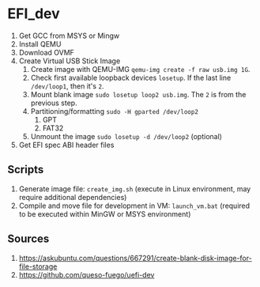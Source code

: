 # EFI_dev

1. Get GCC from MSYS or Mingw
2. Install QEMU
3. Download OVMF
4. Create Virtual USB Stick Image
    1. Create image with QEMU-IMG `qemu-img create -f raw usb.img 1G`.
    2. Check first available loopback devices `losetup`. If the last line `/dev/loop1`, then it's `2`.
    3. Mount blank image `sudo losetup loop2 usb.img`. The `2` is from the previous step.
    4. Partitioning/formatting `sudo -H gparted /dev/loop2`
        1. GPT
        2. FAT32
    5. Unmount the image `sudo losetup -d /dev/loop2` (optional)
5. Get EFI spec ABI header files

## Scripts

1. Generate image file: `create_img.sh` (execute in Linux environment, may require additional dependencies)
2. Compile and move file for development in VM: `launch_vm.bat` (required to be executed within MinGW or MSYS environment)
 
## Sources

1. <https://askubuntu.com/questions/667291/create-blank-disk-image-for-file-storage>
2. <https://github.com/queso-fuego/uefi-dev>
